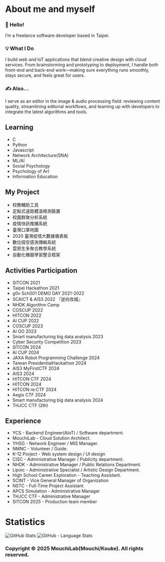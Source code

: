 # About me and myself

### 👋 Hello!
I’m a freelance software developer based in Taipei.

### 💡 What I Do
I build web and IoT applications that blend creative design with cloud services. From brainstorming and prototyping to deployment, I handle both front-end and back-end work—making sure everything runs smoothly, stays secure, and feels great for users.

### ✍️ Also…
I serve as an editor in the image & audio processing field: reviewing content quality, streamlining editorial workflows, and teaming up with developers to integrate the latest algorithms and tools.

## Learning
  
- C
- Python
- Javascript
- Network Architecture(SNA)
- ML/AI
- Social Psychology
- Psychology of Art
- Information Education

## My Project

- 校務輔助工具
- 定點式遠距體溫檢測裝置
- 校園群聚分析系統
- 疫情快訊推播系統
- 臺灣口罩地圖
- 2020 臺灣疫情大數據儀表板
- 數位探空感測傳輸系統
- 雲原生多聚合教學系統
- 自動化機器學習整合框架

## Activities Participation

- SITCON 2021
- Taipei Hackathon 2021
- g0v Sch001 DEMO DAY 2021-2022
- SCAICT & AIS3 2022 『逆向攻城』
- NHDK Algorithm Camp
- COSCUP 2022
- HITCON 2022
- AI CUP 2022
- COSCUP 2023
- AI GO 2023
- Smart manufacturing big data analysis 2023
- Cyber Security Competition 2023
- SITCON 2024
- AI CUP 2024
- JAXA Robot Programming Challenge 2024
- Taiwan PresidentialHackathon 2024
- AIS3 MyFirstCTF 2024
- AIS3 2024
- HITCON CTF 2024
- HITCON 2024
- HITCON re:CTF 2024
- Aegis CTF 2024
- Smart manufacturing big data analysis 2024
- THJCC CTF (2th)

## Experience

- YCS - Backend Engineer(AIoT) / Software department.
- MouchiLab - Cloud Solution Architect.
- YHSG - Network Engineer / MIS Manager.
- NMNC - Volunteer / Guide.
- K-12 Porject - Web system design / UI design
- CISC - Administrative Manager / Publicity department.
- NHDK - Administrative Manager / Public Relations Department.
- Lipoic - Administrative Specialist / Artistic Design Department.
- High School Career Exploration - Teaching Assistant.
- SCINT - Vice General Manager of Organization
- NSTC - Full-Time Project Assistant
- APCS Simulation - Administrative Manager
- THJCC CTF - Administrative Manager
- SITCON 2025 - Production team member

# Statistics
  
![GitHub Stats](https://github-readme-stats.vercel.app/api?username=kouke0638&layout=compact&theme=vue-dark)
![GitHub - Language Stats](https://github-readme-stats.vercel.app/api/top-langs/?username=kouke0638&layout=compact&theme=vue-dark)
  
  
### Copyright © 2025 MouchiLab(Mouchi/Kouke). All rights reserved.
